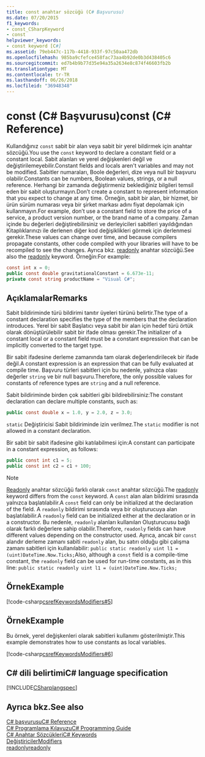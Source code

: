 ```yaml
---
title: const anahtar sözcüğü (C# Başvurusu)
ms.date: 07/20/2015
f1_keywords:
- const_CSharpKeyword
- const
helpviewer_keywords:
- const keyword [C#]
ms.assetid: 79eb447c-117b-4418-933f-97c50aa472db
ms.openlocfilehash: 985ba9cfefce458fac73aa4b92de0b3d438405c6
ms.sourcegitcommit: ed7b4b9b77d35e94a35a2634e8c874f46603fb2b
ms.translationtype: MT
ms.contentlocale: tr-TR
ms.lasthandoff: 06/26/2018
ms.locfileid: "36948348"
---
```

# <a name="const-c-reference"></a><span data-ttu-id="08a83-102">const (C# Başvurusu)</span><span class="sxs-lookup"><span data-stu-id="08a83-102">const (C# Reference)</span></span>

<span data-ttu-id="08a83-103">Kullandığınız `const` sabit bir alan veya sabit bir yerel bildirmek için anahtar sözcüğü.</span><span class="sxs-lookup"><span data-stu-id="08a83-103">You use the `const` keyword to declare a constant field or a constant local.</span></span> <span data-ttu-id="08a83-104">Sabit alanları ve yerel değişkenleri değil ve değiştirilemeyebilir.</span><span class="sxs-lookup"><span data-stu-id="08a83-104">Constant fields and locals aren't variables and may not be modified.</span></span> <span data-ttu-id="08a83-105">Sabitler numaraları, Boole değerleri, dize veya null bir başvuru olabilir.</span><span class="sxs-lookup"><span data-stu-id="08a83-105">Constants can be numbers, Boolean values, strings, or a null reference.</span></span> <span data-ttu-id="08a83-106">Herhangi bir zamanda değiştirmeniz beklediğiniz bilgileri temsil eden bir sabit oluşturmayın.</span><span class="sxs-lookup"><span data-stu-id="08a83-106">Don’t create a constant to represent information that you expect to change at any time.</span></span> <span data-ttu-id="08a83-107">Örneğin, sabit bir alan, bir hizmet, bir ürün sürüm numarası veya bir şirket markası adını fiyat depolamak için kullanmayın.</span><span class="sxs-lookup"><span data-stu-id="08a83-107">For example, don’t use a constant field to store the price of a service, a product version number, or the brand name of a company.</span></span> <span data-ttu-id="08a83-108">Zaman içinde bu değerleri değiştirebilirsiniz ve derleyicileri sabitleri yayıldığından Kitaplıklarınızı ile derlenen diğer kod değişiklikleri görmek için derlenmesi gerekir.</span><span class="sxs-lookup"><span data-stu-id="08a83-108">These values can change over time, and because compilers propagate constants, other code compiled with your libraries will have to be recompiled to see the changes.</span></span> <span data-ttu-id="08a83-109">Ayrıca bkz. [readonly](../../../csharp/language-reference/keywords/readonly.md) anahtar sözcüğü.</span><span class="sxs-lookup"><span data-stu-id="08a83-109">See also the [readonly](../../../csharp/language-reference/keywords/readonly.md) keyword.</span></span> <span data-ttu-id="08a83-110">Örneğin:</span><span class="sxs-lookup"><span data-stu-id="08a83-110">For example:</span></span>

```csharp
const int x = 0;
public const double gravitationalConstant = 6.673e-11;
private const string productName = "Visual C#";
```

## <a name="remarks"></a><span data-ttu-id="08a83-111">Açıklamalar</span><span class="sxs-lookup"><span data-stu-id="08a83-111">Remarks</span></span>

<span data-ttu-id="08a83-112">Sabit bildiriminde türü bildirimi tanıtır üyeleri türünü belirtir.</span><span class="sxs-lookup"><span data-stu-id="08a83-112">The type of a constant declaration specifies the type of the members that the declaration introduces.</span></span> <span data-ttu-id="08a83-113">Yerel bir sabit Başlatıcı veya sabit bir alan için hedef türü örtük olarak dönüştürülebilir sabit bir ifade olması gerekir.</span><span class="sxs-lookup"><span data-stu-id="08a83-113">The initializer of a constant local or a constant field must be a constant expression that can be implicitly converted to the target type.</span></span>

<span data-ttu-id="08a83-114">Bir sabit ifadesine derleme zamanında tam olarak değerlendirilecek bir ifade değil.</span><span class="sxs-lookup"><span data-stu-id="08a83-114">A constant expression is an expression that can be fully evaluated at compile time.</span></span> <span data-ttu-id="08a83-115">Başvuru türleri sabitleri için bu nedenle, yalnızca olası değerler `string` ve bir null başvuru.</span><span class="sxs-lookup"><span data-stu-id="08a83-115">Therefore, the only possible values for constants of reference types are `string` and a null reference.</span></span>

<span data-ttu-id="08a83-116">Sabit bildiriminde birden çok sabitleri gibi bildirebilirsiniz:</span><span class="sxs-lookup"><span data-stu-id="08a83-116">The constant declaration can declare multiple constants, such as:</span></span>

```csharp
public const double x = 1.0, y = 2.0, z = 3.0;
```

<span data-ttu-id="08a83-117">`static` Değiştiricisi Sabit bildiriminde izin verilmez.</span><span class="sxs-lookup"><span data-stu-id="08a83-117">The `static` modifier is not allowed in a constant declaration.</span></span>

<span data-ttu-id="08a83-118">Bir sabit bir sabit ifadesine gibi katılabilmesi için:</span><span class="sxs-lookup"><span data-stu-id="08a83-118">A constant can participate in a constant expression, as follows:</span></span>

```csharp
public const int c1 = 5;
public const int c2 = c1 + 100;
```

> [!NOTE]
> <span data-ttu-id="08a83-119">[Readonly](../../../csharp/language-reference/keywords/readonly.md) anahtar sözcüğü farklı olarak `const` anahtar sözcüğü.</span><span class="sxs-lookup"><span data-stu-id="08a83-119">The [readonly](../../../csharp/language-reference/keywords/readonly.md) keyword differs from the `const` keyword.</span></span> <span data-ttu-id="08a83-120">A `const` alan alan bildirimi sırasında yalnızca başlatılabilir.</span><span class="sxs-lookup"><span data-stu-id="08a83-120">A `const` field can only be initialized at the declaration of the field.</span></span> <span data-ttu-id="08a83-121">A `readonly` bildirimi sırasında veya bir oluşturucuya alan başlatılabilir.</span><span class="sxs-lookup"><span data-stu-id="08a83-121">A `readonly` field can be initialized either at the declaration or in a constructor.</span></span> <span data-ttu-id="08a83-122">Bu nedenle, `readonly` alanları kullanılan Oluşturucusu bağlı olarak farklı değerlere sahip olabilir.</span><span class="sxs-lookup"><span data-stu-id="08a83-122">Therefore, `readonly` fields can have different values depending on the constructor used.</span></span> <span data-ttu-id="08a83-123">Ayrıca, ancak bir `const` alandır derleme zamanı sabiti `readonly` alan, bu satırı olduğu gibi çalışma zamanı sabitleri için kullanılabilir: `public static readonly uint l1 = (uint)DateTime.Now.Ticks;`</span><span class="sxs-lookup"><span data-stu-id="08a83-123">Also, although a `const` field is a compile-time constant, the `readonly` field can be used for run-time constants, as in this line: `public static readonly uint l1 = (uint)DateTime.Now.Ticks;`</span></span>

## <a name="example"></a><span data-ttu-id="08a83-124">Örnek</span><span class="sxs-lookup"><span data-stu-id="08a83-124">Example</span></span>

[!code-csharp[csrefKeywordsModifiers#5](~/samples/snippets/csharp/VS_Snippets_VBCSharp/csrefKeywordsModifiers/CS/csrefKeywordsModifiers.cs#5)]

## <a name="example"></a><span data-ttu-id="08a83-125">Örnek</span><span class="sxs-lookup"><span data-stu-id="08a83-125">Example</span></span>

<span data-ttu-id="08a83-126">Bu örnek, yerel değişkenleri olarak sabitleri kullanımı gösterilmiştir.</span><span class="sxs-lookup"><span data-stu-id="08a83-126">This example demonstrates how to use constants as local variables.</span></span>

[!code-csharp[csrefKeywordsModifiers#6](~/samples/snippets/csharp/VS_Snippets_VBCSharp/csrefKeywordsModifiers/CS/csrefKeywordsModifiers.cs#6)]

## <a name="c-language-specification"></a><span data-ttu-id="08a83-127">C# dili belirtimi</span><span class="sxs-lookup"><span data-stu-id="08a83-127">C# language specification</span></span>

[!INCLUDE[CSharplangspec](~/includes/csharplangspec-md.md)]

## <a name="see-also"></a><span data-ttu-id="08a83-128">Ayrıca bkz.</span><span class="sxs-lookup"><span data-stu-id="08a83-128">See also</span></span>

[<span data-ttu-id="08a83-129">C# başvurusu</span><span class="sxs-lookup"><span data-stu-id="08a83-129">C# Reference</span></span>](../../../csharp/language-reference/index.md)  
[<span data-ttu-id="08a83-130">C# Programlama Kılavuzu</span><span class="sxs-lookup"><span data-stu-id="08a83-130">C# Programming Guide</span></span>](../../../csharp/programming-guide/index.md)  
[<span data-ttu-id="08a83-131">C# Anahtar Sözcükleri</span><span class="sxs-lookup"><span data-stu-id="08a83-131">C# Keywords</span></span>](../../../csharp/language-reference/keywords/index.md)  
[<span data-ttu-id="08a83-132">Değiştiriciler</span><span class="sxs-lookup"><span data-stu-id="08a83-132">Modifiers</span></span>](../../../csharp/language-reference/keywords/modifiers.md)  
[<span data-ttu-id="08a83-133">readonly</span><span class="sxs-lookup"><span data-stu-id="08a83-133">readonly</span></span>](../../../csharp/language-reference/keywords/readonly.md)
